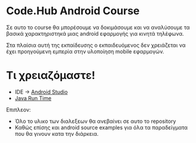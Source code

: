 # Code.Hub Android Course

Σε αυτο το course θα μπορέσουμε να δοκιμάσουμε και να αναλύσουμε τα βασικά χαρακτηριστηκά μιας android εφαρμογής για κινητά τηλέφωνα.

Στα πλαίσια αυτή της εκπαίδευσης ο εκπαιδευόμενος δεν χρειάζεται να έχει προηγούμενη εμπερία στην υλοποίηση mobile εφαρμογών.

# Τι χρειαζόμαστε!

  - IDE -> [Android Studio][androidDev]
  - [Java Run Time][javaDev]

Επιπλεον:
-   Όλο το υλικο των διαλεξεων θα ανεβαίνει σε αυτο το repository
-   Καθώς επίσης και android source examples για όλα τα παραδείγματα που
    θα γινουν κατα την διάρκεια.

   [androidDev]: <https://developer.android.com/studio>
   [javaDev]: <https://www.java.com/en/download/>